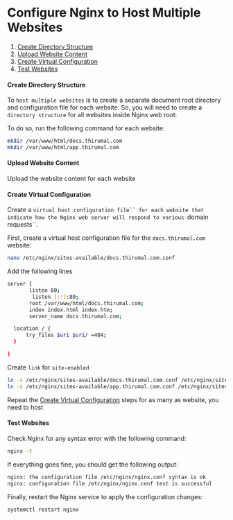 # Configure Nginx to Host Multiple Websites

1. [Create Directory Structure](#create-directory-structure)
2. [Upload Website Content](#upload-website-content)
3. [Create Virtual Configuration](#create-virtual-configuration)
4. [Test Websites](#test-websites)

#### Create Directory Structure

To `host multiple websites` is to create a separate document root directory and configuration file for each website. So, you will need to create a `directory structure` for all websites inside Nginx web root:

To do so, run the following command for each website:

```bash
mkdir /var/www/html/docs.thirumal.com
mkdir /var/www/html/app.thirumal.com
```

#### Upload Website Content

Upload the website content for each website

#### Create Virtual Configuration

Create a `virtual host configuration file`` for each website that indicate how the Nginx web server will respond to various `domain requests``.

First, create a virtual host configuration file for the `docs.thirumal.com` website:

```bash
nano /etc/nginx/sites-available/docs.thirumal.com.conf
```

Add the following lines

```bash
server {
       listen 80;
        listen [::]:80;
       root /var/www/html/docs.thirumal.com;
       index index.html index.htm;
       server_name docs.thirumal.com;

  location / {
      try_files $uri $uri/ =404;
  }

}
```

Create `link` for `site-enabled`

```bash
ln -s /etc/nginx/sites-available/docs.thirumal.com.conf /etc/nginx/sites-enabled/
ln -s /etc/nginx/sites-available/app.thirumal.com.conf /etc/nginx/sites-enabled/
```

Repeat the [Create Virtual Configuration](#create-virtual-configuration) steps for as many as website, you need to host

#### Test Websites

Check Nginx for any syntax error with the following command:

```bash
nginx -t
```

If everything goes fine, you should get the following output:

```bash
nginx: the configuration file /etc/nginx/nginx.conf syntax is ok
nginx: configuration file /etc/nginx/nginx.conf test is successful
```

Finally, restart the Nginx service to apply the configuration changes:

```bash
systemctl restart nginx
```

